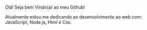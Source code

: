 Olá! Seja bem Vindo(a) ao meu Github! 

Atualmente  estou me dedicando ao desenvolvimento  ao web com:
JavaScript, Node.js, Html e Css.

